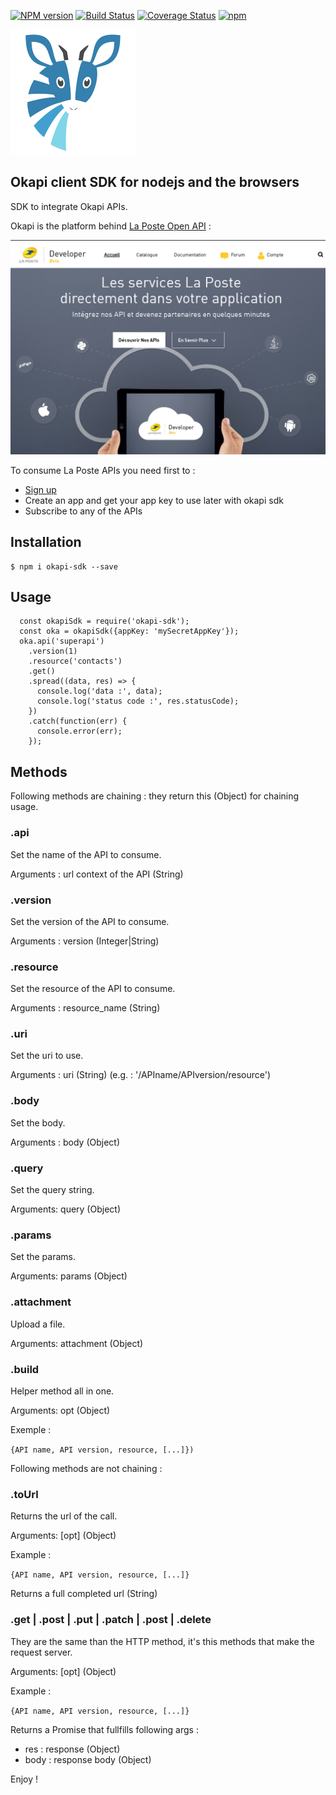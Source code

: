 [![NPM version](https://badge.fury.io/js/okapi-sdk.svg)](http://badge.fury.io/js/okapi-sdk)
[![Build Status](https://travis-ci.org/DeveloperLaPoste/okapi-sdk-js.png?branch=master)](https://travis-ci.org/DeveloperLaPoste/okapi-sdk-js)
[![Coverage Status](https://coveralls.io/repos/DeveloperLaPoste/okapi-sdk-js/badge.svg)](https://coveralls.io/r/DeveloperLaPoste/okapi-sdk-js)
[![npm](https://img.shields.io/npm/l/express.svg?style=flat-square)]()


![Okapi](https://github.com/DeveloperLaPoste/okapi-sdk-js/raw/master/assets/img/okapi-logo-200.png)

## Okapi client SDK for nodejs and the browsers

SDK to integrate Okapi APIs.

Okapi is the platform behind [La Poste Open API](https://developer.laposte.fr/) :

![Developer La Poste](https://github.com/DeveloperLaPoste/okapi-sdk-js/raw/master/assets/img/developer-laposte-fr-screenshot.png)

To consume La Poste APIs you need first to :
- [Sign up](https://developer.laposte.fr/inscription/)
- Create an app and get your app key to use later with okapi sdk
- Subscribe to any of the APIs

## Installation

```
$ npm i okapi-sdk --save
```

## Usage

```
  const okapiSdk = require('okapi-sdk');
  const oka = okapiSdk({appKey: 'mySecretAppKey'});
  oka.api('superapi')
    .version(1)
    .resource('contacts')
    .get()
    .spread((data, res) => {
      console.log('data :', data);
      console.log('status code :', res.statusCode);
    })
    .catch(function(err) {
      console.error(err);
    });
```

## Methods

Following methods are chaining : they return this (Object) for chaining usage.

### .api

Set the name of the API to consume.

Arguments : url context of the API (String)

### .version

Set the version of the API to consume.

Arguments : version (Integer|String)

### .resource

Set the resource of the API to consume.

Arguments : resource_name (String)

### .uri

Set the uri to use.

Arguments : uri (String) (e.g. : '/APIname/APIversion/resource')

### .body

Set the body.

Arguments : body (Object)

### .query

Set the query string.

Arguments: query (Object)

### .params

Set the params.

Arguments: params (Object)

### .attachment

Upload a file.

Arguments: attachment (Object)

### .build

Helper method all in one.

Arguments: opt (Object)
 
Exemple :

```{API name, API version, resource, [...]})```

Following methods are not chaining :

### .toUrl

Returns the url of the call.

Arguments: [opt] (Object)

Example : 

```{API name, API version, resource, [...]}```

Returns a full completed url (String)

### .get | .post | .put | .patch | .post | .delete

They are the same than the HTTP method, it's this methods that make the request server.

Arguments: [opt] (Object)

Example : 

```{API name, API version, resource, [...]}```

Returns a Promise that fullfills following args :
- res : response (Object)
- body : response body (Object)

Enjoy !
